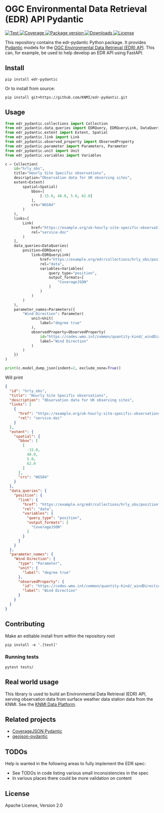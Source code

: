 # OGC Environmental Data Retrieval (EDR) API Pydantic

<p>
  <a href="https://github.com/knmi/edr-pydantic/actions?query=workflow%3ACI" target="_blank">
      <img src="https://github.com/knmi/edr-pydantic/workflows/CI/badge.svg" alt="Test">
  </a>
  <a href="https://codecov.io/gh/knmi/edr-pydantic" target="_blank">
      <img src="https://codecov.io/gh/knmi/edr-pydantic/branch/master/graph/badge.svg" alt="Coverage">
  </a>
  <a href="https://pypi.org/project/edr-pydantic" target="_blank">
      <img src="https://img.shields.io/pypi/v/edr-pydantic?color=%2334D058&label=pypi%20package" alt="Package version">
  </a>
  <a href="https://pypistats.org/packages/edr-pydantic" target="_blank">
      <img src="https://img.shields.io/pypi/dm/edr-pydantic.svg" alt="Downloads">
  </a>
  <a href="https://github.com/knmi/edr-pydantic/blob/master/LICENSE" target="_blank">
      <img src="https://img.shields.io/github/license/knmi/edr-pydantic.svg" alt="License">
  </a>
</p>


This repository contains the edr-pydantic Python package. It provides [Pydantic](https://pydantic-docs.helpmanual.io/) models
for the [OGC Environmental Data Retrieval (EDR) API](https://ogcapi.ogc.org/edr/).
This can, for example, be used to help develop an EDR API using FastAPI.

## Install
```shell
pip install edr-pydantic
```

Or to install from source:

```shell
pip install git+https://github.com/KNMI/edr-pydantic.git
```

## Usage

```python
from edr_pydantic.collections import Collection
from edr_pydantic.data_queries import EDRQuery, EDRQueryLink, DataQueries
from edr_pydantic.extent import Extent, Spatial
from edr_pydantic.link import Link
from edr_pydantic.observed_property import ObservedProperty
from edr_pydantic.parameter import Parameters, Parameter
from edr_pydantic.unit import Unit
from edr_pydantic.variables import Variables

c = Collection(
    id="hrly_obs",
    title="Hourly Site Specific observations",
    description="Observation data for UK observing sites",
    extent=Extent(
        spatial=Spatial(
            bbox=[
                [-15.0, 48.0, 5.0, 62.0]
            ],
            crs="WGS84"
        )
    ),
    links=[
        Link(
            href="https://example.org/uk-hourly-site-specific-observations",
            rel="service-doc"
        )
    ],
    data_queries=DataQueries(
        position=EDRQuery(
            link=EDRQueryLink(
                href="https://example.org/edr/collections/hrly_obs/position?coords={coords}",
                rel="data",
                variables=Variables(
                    query_type="position",
                    output_formats=[
                        "CoverageJSON"
                    ]
                )
            )
        )
    ),
    parameter_names=Parameters({
        "Wind Direction": Parameter(
            unit=Unit(
                label="degree true"
            ),
            observedProperty=ObservedProperty(
                id="https://codes.wmo.int/common/quantity-kind/_windDirection",
                label="Wind Direction"
            )
        )
    })
)

print(c.model_dump_json(indent=2, exclude_none=True))
```

Will print
```json
{
  "id": "hrly_obs",
  "title": "Hourly Site Specific observations",
  "description": "Observation data for UK observing sites",
  "links": [
    {
      "href": "https://example.org/uk-hourly-site-specific-observations",
      "rel": "service-doc"
    }
  ],
  "extent": {
    "spatial": {
      "bbox": [
        [
          -15.0,
          48.0,
          5.0,
          62.0
        ]
      ],
      "crs": "WGS84"
    }
  },
  "data_queries": {
    "position": {
      "link": {
        "href": "https://example.org/edr/collections/hrly_obs/position?coords={coords}",
        "rel": "data",
        "variables": {
          "query_type": "position",
          "output_formats": [
            "CoverageJSON"
          ]
        }
      }
    }
  },
  "parameter_names": {
    "Wind Direction": {
      "type": "Parameter",
      "unit": {
        "label": "degree true"
      },
      "observedProperty": {
        "id": "https://codes.wmo.int/common/quantity-kind/_windDirection",
        "label": "Wind Direction"
      }
    }
  }
}
```

## Contributing

Make an editable install from within the repository root

```shell
pip install -e '.[test]'
```

### Running tests

```shell
pytest tests/
```

## Real world usage

This library is used to build an Environmental Data Retrieval (EDR) API, serving observation data from surface weather data station data from the KNMI. See the [KNMI Data Platform](https://developer.dataplatform.knmi.nl/edr-api).

## Related projects
* [CoverageJSON Pydantic](https://github.com/KNMI/covjson-pydantic)
* [geojson-pydantic](https://github.com/developmentseed/geojson-pydantic)

## TODOs
Help is wanted in the following areas to fully implement the EDR spec:
* See TODOs in code listing various small inconsistencies in the spec
* In various places there could be more validation on content

## License

Apache License, Version 2.0
